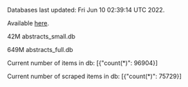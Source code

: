 Databases last updated: Fri Jun 10 02:39:14 UTC 2022. 

Available [here](https://github.com/cbeauhilton/ash-db/releases).


42M	abstracts_small.db

649M	abstracts_full.db

Current number of items in db:
[{"count(*)": 96904}]

Current number of scraped items in db:
[{"count(*)": 75729}]

